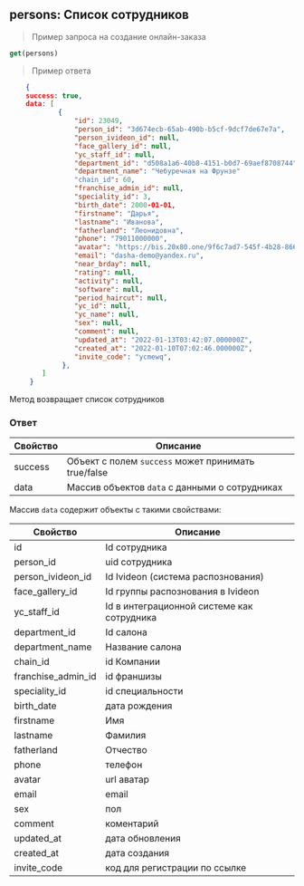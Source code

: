 ## persons: Список сотрудников

> Пример запроса на создание онлайн-заказа
```javascript
get(persons)
```

> Пример ответа
```json
	{
 	success: true,
  	data: [
            {
                "id": 23049,
                "person_id": "3d674ecb-65ab-490b-b5cf-9dcf7de67e7a",
                "person_ivideon_id": null,
                "face_gallery_id": null,
                "yc_staff_id": null,
                "department_id": "d508a1a6-40b8-4151-b0d7-69aef8708744",
                "department_name": "Чебуречная на Фрунзе"
                "chain_id": 60,
                "franchise_admin_id": null,
                "speciality_id": 3,
                "birth_date": 2000-01-01,
                "firstname": "Дарья",
                "lastname": "Иванова",
                "fatherland": "Леонидовна",
                "phone": "79011000000",
                "avatar": "https://bis.20x80.one/9f6c7ad7-545f-4b28-8666-294497b94716",
                "email": "dasha-demo@yandex.ru",
                "near_brday": null,
                "rating": null,
                "activity": null,
                "software": null,
                "period_haircut": null,
                "yc_id": null,
                "yc_name": null,
                "sex": null,
                "comment": null,
                "updated_at": "2022-01-13T03:42:07.000000Z",
                "created_at": "2022-01-10T07:02:46.000000Z",
                "invite_code": "ycmewq",
             },
		]
     }
```


Метод возвращает список сотрудников

### Ответ

Свойство | Описание
-------- | --------
success | Объект с полем `success` может принимать true/false
data | Массив объектов `data` с данными о сотрудниках

Массив `data` содержит объекты с такими свойствами:

Свойство | Описание
-------- | --------
id| Id сотрудника
person_id|uid сотрудника
person_ivideon_id|Id Ivideon (система распознования)
face_gallery_id| Id группы распознования в Ivideon
yc_staff_id| Id в интеграционной системе как сотрудника
department_id| Id салона
department_name| Название салона
chain_id| id Компании
franchise_admin_id| id франшизы
speciality_id| id специальности
birth_date| дата рождения
firstname| Имя
lastname| Фамилия
fatherland| Отчество
phone| телефон
avatar| url аватар
email| email
sex| пол
comment| коментарий
updated_at| дата обновления
created_at| дата создания
invite_code| код для регистрации по ссылке
